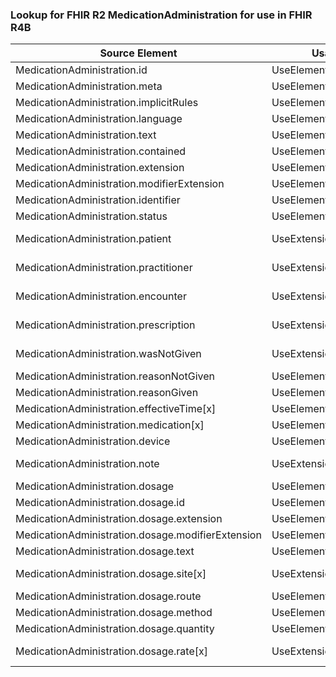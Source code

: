 ### Lookup for FHIR R2 MedicationAdministration for use in FHIR R4B

| Source Element | Usage | Target |
| -------------- | ----- | ------ |
| MedicationAdministration.id | UseElementSameName | MedicationAdministration.id |
| MedicationAdministration.meta | UseElementSameName | MedicationAdministration.meta |
| MedicationAdministration.implicitRules | UseElementSameName | MedicationAdministration.implicitRules |
| MedicationAdministration.language | UseElementSameName | MedicationAdministration.language |
| MedicationAdministration.text | UseElementSameName | MedicationAdministration.text |
| MedicationAdministration.contained | UseElementSameName | MedicationAdministration.contained |
| MedicationAdministration.extension | UseElementSameName | MedicationAdministration.extension |
| MedicationAdministration.modifierExtension | UseElementSameName | MedicationAdministration.modifierExtension |
| MedicationAdministration.identifier | UseElementSameName | MedicationAdministration.identifier |
| MedicationAdministration.status | UseElementSameName | MedicationAdministration.status |
| MedicationAdministration.patient | UseExtension | http://hl7.org/fhir/1.0/StructureDefinition/extension-MedicationAdministration.patient |
| MedicationAdministration.practitioner | UseExtension | http://hl7.org/fhir/1.0/StructureDefinition/extension-MedicationAdministration.practitioner |
| MedicationAdministration.encounter | UseExtension | http://hl7.org/fhir/1.0/StructureDefinition/extension-MedicationAdministration.encounter |
| MedicationAdministration.prescription | UseExtension | http://hl7.org/fhir/1.0/StructureDefinition/extension-MedicationAdministration.prescription |
| MedicationAdministration.wasNotGiven | UseExtension | http://hl7.org/fhir/1.0/StructureDefinition/extension-MedicationAdministration.wasNotGiven |
| MedicationAdministration.reasonNotGiven | UseElementRenamed | MedicationAdministration.reasonCode |
| MedicationAdministration.reasonGiven | UseElementRenamed | MedicationAdministration.reasonCode |
| MedicationAdministration.effectiveTime[x] | UseElementRenamed | MedicationAdministration.effective[x] |
| MedicationAdministration.medication[x] | UseElementSameName | MedicationAdministration.medication[x] |
| MedicationAdministration.device | UseElementSameName | MedicationAdministration.device |
| MedicationAdministration.note | UseExtension | http://hl7.org/fhir/1.0/StructureDefinition/extension-MedicationAdministration.note |
| MedicationAdministration.dosage | UseElementSameName | MedicationAdministration.dosage |
| MedicationAdministration.dosage.id | UseElementSameName | MedicationAdministration.dosage.id |
| MedicationAdministration.dosage.extension | UseElementSameName | MedicationAdministration.dosage.extension |
| MedicationAdministration.dosage.modifierExtension | UseElementSameName | MedicationAdministration.dosage.modifierExtension |
| MedicationAdministration.dosage.text | UseElementSameName | MedicationAdministration.dosage.text |
| MedicationAdministration.dosage.site[x] | UseExtension | http://hl7.org/fhir/1.0/StructureDefinition/extension-MedicationAdministration.dosage.site |
| MedicationAdministration.dosage.route | UseElementSameName | MedicationAdministration.dosage.route |
| MedicationAdministration.dosage.method | UseElementSameName | MedicationAdministration.dosage.method |
| MedicationAdministration.dosage.quantity | UseElementRenamed | MedicationAdministration.dosage.dose |
| MedicationAdministration.dosage.rate[x] | UseExtension | http://hl7.org/fhir/1.0/StructureDefinition/extension-MedicationAdministration.dosage.rate |
